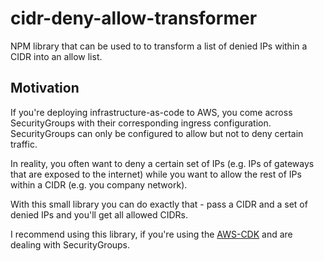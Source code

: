 # cidr-deny-allow-transformer
NPM library that can be used to to transform a list of denied IPs within a CIDR into an allow list.

## Motivation
If you're deploying infrastructure-as-code to AWS, you come across SecurityGroups with their
corresponding ingress configuration. SecurityGroups can only be configured to allow but not to deny certain
traffic.

In reality, you often want to deny a certain set of IPs (e.g. IPs of gateways that are exposed to
the internet) while you want to allow the rest of IPs within a CIDR (e.g. you company network).

With this small library you can do exactly that - pass a CIDR and a set of denied IPs and you'll get
all allowed CIDRs.

I recommend using this library, if you're using the [AWS-CDK](https://github.com/aws/aws-cdk) and are
dealing with SecurityGroups.   
